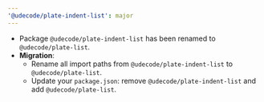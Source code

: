 ```yaml
---
'@udecode/plate-indent-list': major
---
```


- Package `@udecode/plate-indent-list` has been renamed to `@udecode/plate-list`.
- **Migration**:
  - Rename all import paths from `@udecode/plate-indent-list` to `@udecode/plate-list`.
  - Update your `package.json`: remove `@udecode/plate-indent-list` and add `@udecode/plate-list`.

